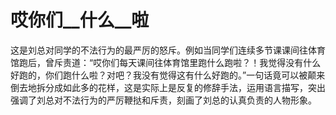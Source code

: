 # 哎你们\_\_什么\_\_啦

这是刘总对同学的不法行为的最严厉的怒斥。例如当同学们连续多节课课间往体育馆跑后，曾斥责道：“哎你们每天课间往体育馆里跑什么跑啦？！我觉得没有什么好跑的，你们跑什么啦？对吧？我没有觉得这有什么好跑的。”一句话竟可以被颠来倒去地拆分成如此多的花样，这是实际上是反复的修辞手法，运用语言描写，突出强调了刘总对不法行为的严厉鞭挞和斥责，刻画了刘总的认真负责的人物形象。